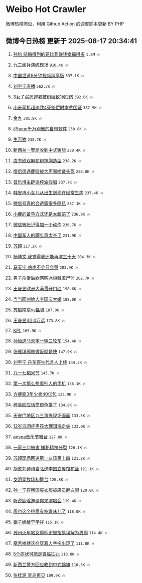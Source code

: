 # Weibo Hot Crawler 



微博热榜爬虫，利用 Github Action 的调度脚本更新 BY PHP 


## 微博今日热榜 更新于 2025-08-17 20:34:41 
1. [孙怡 结婚得到的要比我赚钱幸福得多](https://s.weibo.com/weibo?q=%E5%AD%99%E6%80%A1%20%E7%BB%93%E5%A9%9A%E5%BE%97%E5%88%B0%E7%9A%84%E8%A6%81%E6%AF%94%E6%88%91%E8%B5%9A%E9%92%B1%E5%B9%B8%E7%A6%8F%E5%BE%97%E5%A4%9A&t=31&band_rank=1&Refer=top) `1.6M 🔥` 

1. [九三阅兵演练现场](https://s.weibo.com/weibo?q=%23%E4%B9%9D%E4%B8%89%E9%98%85%E5%85%B5%E6%BC%94%E7%BB%83%E7%8E%B0%E5%9C%BA%23&t=31&band_rank=2&Refer=top) `910.4K 🔥` 

1. [中国世遗8分钟视频纯享版](https://s.weibo.com/weibo?q=%23%E4%B8%AD%E5%9B%BD%E4%B8%96%E9%81%978%E5%88%86%E9%92%9F%E8%A7%86%E9%A2%91%E7%BA%AF%E4%BA%AB%E7%89%88%23&t=31&band_rank=3&Refer=top) `597.1K 🔥` 

1. [刘宇宁直播](https://s.weibo.com/weibo?q=%E5%88%98%E5%AE%87%E5%AE%81%E7%9B%B4%E6%92%AD&t=31&band_rank=4&Refer=top) `562.3K 🔥` 

1. [3女子买房避暑被树砸致1死2伤](https://s.weibo.com/weibo?q=%233%E5%A5%B3%E5%AD%90%E4%B9%B0%E6%88%BF%E9%81%BF%E6%9A%91%E8%A2%AB%E6%A0%91%E7%A0%B8%E8%87%B41%E6%AD%BB2%E4%BC%A4%23&t=31&band_rank=5&Refer=top) `392.6K 🔥` 

1. [小米司机超速致4死赔偿时拿贫困证](https://s.weibo.com/weibo?q=%23%E5%B0%8F%E7%B1%B3%E5%8F%B8%E6%9C%BA%E8%B6%85%E9%80%9F%E8%87%B44%E6%AD%BB%E8%B5%94%E5%81%BF%E6%97%B6%E6%8B%BF%E8%B4%AB%E5%9B%B0%E8%AF%81%23&t=31&band_rank=6&Refer=top) `387.9K 🔥` 

1. [金九](https://s.weibo.com/weibo?q=%E9%87%91%E4%B9%9D&t=31&band_rank=7&Refer=top) `301.8K 🔥` 

1. [iPhone千万别删的自带软件](https://s.weibo.com/weibo?q=%23iPhone%E5%8D%83%E4%B8%87%E5%88%AB%E5%88%A0%E7%9A%84%E8%87%AA%E5%B8%A6%E8%BD%AF%E4%BB%B6%23&t=31&band_rank=8&Refer=top) `250.8K 🔥` 

1. [生万物](https://s.weibo.com/weibo?q=%E7%94%9F%E4%B8%87%E7%89%A9&t=31&band_rank=9&Refer=top) `238.7K 🔥` 

1. [新西兰一警局收到中式锦旗](https://s.weibo.com/weibo?q=%23%E6%96%B0%E8%A5%BF%E5%85%B0%E4%B8%80%E8%AD%A6%E5%B1%80%E6%94%B6%E5%88%B0%E4%B8%AD%E5%BC%8F%E9%94%A6%E6%97%97%23&t=31&band_rank=10&Refer=top) `238.4K 🔥` 

1. [虞书欣双麻花辫抹胸造型](https://s.weibo.com/weibo?q=%23%E8%99%9E%E4%B9%A6%E6%AC%A3%E5%8F%8C%E9%BA%BB%E8%8A%B1%E8%BE%AB%E6%8A%B9%E8%83%B8%E9%80%A0%E5%9E%8B%23&t=31&band_rank=11&Refer=top) `238.2K 🔥` 

1. [情侣偶遇鹿晗被大声嘱咐戴头盔](https://s.weibo.com/weibo?q=%23%E6%83%85%E4%BE%A3%E5%81%B6%E9%81%87%E9%B9%BF%E6%99%97%E8%A2%AB%E5%A4%A7%E5%A3%B0%E5%98%B1%E5%92%90%E6%88%B4%E5%A4%B4%E7%9B%94%23&t=31&band_rank=12&Refer=top) `238.0K 🔥` 

1. [音乐博主辟谣梓渝假唱](https://s.weibo.com/weibo?q=%23%E9%9F%B3%E4%B9%90%E5%8D%9A%E4%B8%BB%E8%BE%9F%E8%B0%A3%E6%A2%93%E6%B8%9D%E5%81%87%E5%94%B1%23&t=31&band_rank=13&Refer=top) `237.7K 🔥` 

1. [韩安冉小女儿从出生到现在经常生病](https://s.weibo.com/weibo?q=%23%E9%9F%A9%E5%AE%89%E5%86%89%E5%B0%8F%E5%A5%B3%E5%84%BF%E4%BB%8E%E5%87%BA%E7%94%9F%E5%88%B0%E7%8E%B0%E5%9C%A8%E7%BB%8F%E5%B8%B8%E7%94%9F%E7%97%85%23&t=31&band_rank=14&Refer=top) `237.4K 🔥` 

1. [微信号真的会透露很多隐私](https://s.weibo.com/weibo?q=%E5%BE%AE%E4%BF%A1%E5%8F%B7%E7%9C%9F%E7%9A%84%E4%BC%9A%E9%80%8F%E9%9C%B2%E5%BE%88%E5%A4%9A%E9%9A%90%E7%A7%81&t=31&band_rank=15&Refer=top) `237.1K 🔥` 

1. [小鹿的备孕方式还是太超前了](https://s.weibo.com/weibo?q=%E5%B0%8F%E9%B9%BF%E7%9A%84%E5%A4%87%E5%AD%95%E6%96%B9%E5%BC%8F%E8%BF%98%E6%98%AF%E5%A4%AA%E8%B6%85%E5%89%8D%E4%BA%86&t=31&band_rank=16&Refer=top) `236.9K 🔥` 

1. [微信转账记得加一个动作](https://s.weibo.com/weibo?q=%E5%BE%AE%E4%BF%A1%E8%BD%AC%E8%B4%A6%E8%AE%B0%E5%BE%97%E5%8A%A0%E4%B8%80%E4%B8%AA%E5%8A%A8%E4%BD%9C&t=31&band_rank=17&Refer=top) `236.7K 🔥` 

1. [中国军人的脚步声太齐了](https://s.weibo.com/weibo?q=%23%E4%B8%AD%E5%9B%BD%E5%86%9B%E4%BA%BA%E7%9A%84%E8%84%9A%E6%AD%A5%E5%A3%B0%E5%A4%AA%E9%BD%90%E4%BA%86%23&t=31&band_rank=18&Refer=top) `231.9K 🔥` 

1. [苏超](https://s.weibo.com/weibo?q=%E8%8B%8F%E8%B6%85&t=31&band_rank=19&Refer=top) `217.2K 🔥` 

1. [杨博文 我觉得我还能再演三十天](https://s.weibo.com/weibo?q=%E6%9D%A8%E5%8D%9A%E6%96%87%20%E6%88%91%E8%A7%89%E5%BE%97%E6%88%91%E8%BF%98%E8%83%BD%E5%86%8D%E6%BC%94%E4%B8%89%E5%8D%81%E5%A4%A9&t=31&band_rank=20&Refer=top) `204.3K 🔥` 

1. [马天宇 啥也不会只会哭](https://s.weibo.com/weibo?q=%E9%A9%AC%E5%A4%A9%E5%AE%87%20%E5%95%A5%E4%B9%9F%E4%B8%8D%E4%BC%9A%E5%8F%AA%E4%BC%9A%E5%93%AD&t=31&band_rank=21&Refer=top) `203.9K 🔥` 

1. [男子杀妻后欲网购冰柜藏匿尸体](https://s.weibo.com/weibo?q=%23%E7%94%B7%E5%AD%90%E6%9D%80%E5%A6%BB%E5%90%8E%E6%AC%B2%E7%BD%91%E8%B4%AD%E5%86%B0%E6%9F%9C%E8%97%8F%E5%8C%BF%E5%B0%B8%E4%BD%93%23&t=31&band_rank=22&Refer=top) `202.7K 🔥` 

1. [王曼昱欧洲大满贯开门红](https://s.weibo.com/weibo?q=%23%E7%8E%8B%E6%9B%BC%E6%98%B1%E6%AC%A7%E6%B4%B2%E5%A4%A7%E6%BB%A1%E8%B4%AF%E5%BC%80%E9%97%A8%E7%BA%A2%23&t=31&band_rank=23&Refer=top) `198.6K 🔥` 

1. [当当网创始人李国庆大婚](https://s.weibo.com/weibo?q=%23%E5%BD%93%E5%BD%93%E7%BD%91%E5%88%9B%E5%A7%8B%E4%BA%BA%E6%9D%8E%E5%9B%BD%E5%BA%86%E5%A4%A7%E5%A9%9A%23&t=31&band_rank=24&Refer=top) `188.0K 🔥` 

1. [苏超南京vs盐城](https://s.weibo.com/weibo?q=%23%E8%8B%8F%E8%B6%85%E5%8D%97%E4%BA%ACvs%E7%9B%90%E5%9F%8E%23&t=31&band_rank=25&Refer=top) `187.0K 🔥` 

1. [王曼昱3比0万远](https://s.weibo.com/weibo?q=%23%E7%8E%8B%E6%9B%BC%E6%98%B13%E6%AF%940%E4%B8%87%E8%BF%9C%23&t=31&band_rank=26&Refer=top) `173.8K 🔥` 

1. [KPL](https://s.weibo.com/weibo?q=KPL&t=31&band_rank=27&Refer=top) `165.9K 🔥` 

1. [孙怡送马天宇一辆三轮车](https://s.weibo.com/weibo?q=%23%E5%AD%99%E6%80%A1%E9%80%81%E9%A9%AC%E5%A4%A9%E5%AE%87%E4%B8%80%E8%BE%86%E4%B8%89%E8%BD%AE%E8%BD%A6%23&t=31&band_rank=28&Refer=top) `154.4K 🔥` 

1. [张雅琪邪修做饭就是快](https://s.weibo.com/weibo?q=%E5%BC%A0%E9%9B%85%E7%90%AA%E9%82%AA%E4%BF%AE%E5%81%9A%E9%A5%AD%E5%B0%B1%E6%98%AF%E5%BF%AB&t=31&band_rank=29&Refer=top) `147.9K 🔥` 

1. [刘宇宁 丹东野生代言人上线](https://s.weibo.com/weibo?q=%E5%88%98%E5%AE%87%E5%AE%81%20%E4%B8%B9%E4%B8%9C%E9%87%8E%E7%94%9F%E4%BB%A3%E8%A8%80%E4%BA%BA%E4%B8%8A%E7%BA%BF&t=31&band_rank=30&Refer=top) `144.3K 🔥` 

1. [八一七稻米节](https://s.weibo.com/weibo?q=%E5%85%AB%E4%B8%80%E4%B8%83%E7%A8%BB%E7%B1%B3%E8%8A%82&t=31&band_rank=31&Refer=top) `143.7K 🔥` 

1. [第一次那么想看别人的手机](https://s.weibo.com/weibo?q=%E7%AC%AC%E4%B8%80%E6%AC%A1%E9%82%A3%E4%B9%88%E6%83%B3%E7%9C%8B%E5%88%AB%E4%BA%BA%E7%9A%84%E6%89%8B%E6%9C%BA&t=31&band_rank=32&Refer=top) `136.1K 🔥` 

1. [方便面3年少卖40亿包](https://s.weibo.com/weibo?q=%23%E6%96%B9%E4%BE%BF%E9%9D%A23%E5%B9%B4%E5%B0%91%E5%8D%9640%E4%BA%BF%E5%8C%85%23&t=31&band_rank=33&Refer=top) `135.9K 🔥` 

1. [梓渝回应话筒颜色换了](https://s.weibo.com/weibo?q=%23%E6%A2%93%E6%B8%9D%E5%9B%9E%E5%BA%94%E8%AF%9D%E7%AD%92%E9%A2%9C%E8%89%B2%E6%8D%A2%E4%BA%86%23&t=31&band_rank=34&Refer=top) `134.8K 🔥` 

1. [天安门地区九三演练现场画面](https://s.weibo.com/weibo?q=%23%E5%A4%A9%E5%AE%89%E9%97%A8%E5%9C%B0%E5%8C%BA%E4%B9%9D%E4%B8%89%E6%BC%94%E7%BB%83%E7%8E%B0%E5%9C%BA%E7%94%BB%E9%9D%A2%23&t=31&band_rank=35&Refer=top) `133.5K 🔥` 

1. [12岁自闭症男孩大理洱海走失](https://s.weibo.com/weibo?q=%2312%E5%B2%81%E8%87%AA%E9%97%AD%E7%97%87%E7%94%B7%E5%AD%A9%E5%A4%A7%E7%90%86%E6%B4%B1%E6%B5%B7%E8%B5%B0%E5%A4%B1%23&t=31&band_rank=36&Refer=top) `133.0K 🔥` 

1. [aespa音乐节舞台](https://s.weibo.com/weibo?q=%23aespa%E9%9F%B3%E4%B9%90%E8%8A%82%E8%88%9E%E5%8F%B0%23&t=31&band_rank=37&Refer=top) `127.8K 🔥` 

1. [一家三口被害  嫌犯精神分裂](https://s.weibo.com/weibo?q=%E4%B8%80%E5%AE%B6%E4%B8%89%E5%8F%A3%E8%A2%AB%E5%AE%B3%20%20%E5%AB%8C%E7%8A%AF%E7%B2%BE%E7%A5%9E%E5%88%86%E8%A3%82&t=31&band_rank=38&Refer=top) `126.1K 🔥` 

1. [苏超现场网速第一友谊第十四](https://s.weibo.com/weibo?q=%23%E8%8B%8F%E8%B6%85%E7%8E%B0%E5%9C%BA%E7%BD%91%E9%80%9F%E7%AC%AC%E4%B8%80%E5%8F%8B%E8%B0%8A%E7%AC%AC%E5%8D%81%E5%9B%9B%23&t=31&band_rank=39&Refer=top) `121.8K 🔥` 

1. [胡歌刘诗诗袁弘送李国立餐馆花篮](https://s.weibo.com/weibo?q=%23%E8%83%A1%E6%AD%8C%E5%88%98%E8%AF%97%E8%AF%97%E8%A2%81%E5%BC%98%E9%80%81%E6%9D%8E%E5%9B%BD%E7%AB%8B%E9%A4%90%E9%A6%86%E8%8A%B1%E7%AF%AE%23&t=31&band_rank=40&Refer=top) `121.1K 🔥` 

1. [女明星牧场初舞台](https://s.weibo.com/weibo?q=%23%E5%A5%B3%E6%98%8E%E6%98%9F%E7%89%A7%E5%9C%BA%E5%88%9D%E8%88%9E%E5%8F%B0%23&t=31&band_rank=41&Refer=top) `120.8K 🔥` 

1. [孙一宁在韩国买衣服被店员翻白眼](https://s.weibo.com/weibo?q=%23%E5%AD%99%E4%B8%80%E5%AE%81%E5%9C%A8%E9%9F%A9%E5%9B%BD%E4%B9%B0%E8%A1%A3%E6%9C%8D%E8%A2%AB%E5%BA%97%E5%91%98%E7%BF%BB%E7%99%BD%E7%9C%BC%23&t=31&band_rank=42&Refer=top) `120.8K 🔥` 

1. [听说鹿晗邀请你来演唱会](https://s.weibo.com/weibo?q=%23%E5%90%AC%E8%AF%B4%E9%B9%BF%E6%99%97%E9%82%80%E8%AF%B7%E4%BD%A0%E6%9D%A5%E6%BC%94%E5%94%B1%E4%BC%9A%23&t=31&band_rank=43&Refer=top) `119.4K 🔥` 

1. [周也这个挑眉有权谋味儿了](https://s.weibo.com/weibo?q=%E5%91%A8%E4%B9%9F%E8%BF%99%E4%B8%AA%E6%8C%91%E7%9C%89%E6%9C%89%E6%9D%83%E8%B0%8B%E5%91%B3%E5%84%BF%E4%BA%86&t=31&band_rank=44&Refer=top) `118.0K 🔥` 

1. [银子嫁给宁学祥](https://s.weibo.com/weibo?q=%23%E9%93%B6%E5%AD%90%E5%AB%81%E7%BB%99%E5%AE%81%E5%AD%A6%E7%A5%A5%23&t=31&band_rank=45&Refer=top) `115.1K 🔥` 

1. [苏州火车站女厕标识被指易误解为男厕](https://s.weibo.com/weibo?q=%23%E8%8B%8F%E5%B7%9E%E7%81%AB%E8%BD%A6%E7%AB%99%E5%A5%B3%E5%8E%95%E6%A0%87%E8%AF%86%E8%A2%AB%E6%8C%87%E6%98%93%E8%AF%AF%E8%A7%A3%E4%B8%BA%E7%94%B7%E5%8E%95%23&t=31&band_rank=46&Refer=top) `114.4K 🔥` 

1. [章若楠就这样穿着人字拖出现了](https://s.weibo.com/weibo?q=%E7%AB%A0%E8%8B%A5%E6%A5%A0%E5%B0%B1%E8%BF%99%E6%A0%B7%E7%A9%BF%E7%9D%80%E4%BA%BA%E5%AD%97%E6%8B%96%E5%87%BA%E7%8E%B0%E4%BA%86&t=31&band_rank=47&Refer=top) `111.8K 🔥` 

1. [5个症状可能是胃癌征兆](https://s.weibo.com/weibo?q=%235%E4%B8%AA%E7%97%87%E7%8A%B6%E5%8F%AF%E8%83%BD%E6%98%AF%E8%83%83%E7%99%8C%E5%BE%81%E5%85%86%23&t=31&band_rank=48&Refer=top) `110.8K 🔥` 

1. [新西兰警方回应收到中式锦旗](https://s.weibo.com/weibo?q=%23%E6%96%B0%E8%A5%BF%E5%85%B0%E8%AD%A6%E6%96%B9%E5%9B%9E%E5%BA%94%E6%94%B6%E5%88%B0%E4%B8%AD%E5%BC%8F%E9%94%A6%E6%97%97%23&t=31&band_rank=49&Refer=top) `110.5K 🔥` 

1. [张桂源 青岛再见](https://s.weibo.com/weibo?q=%E5%BC%A0%E6%A1%82%E6%BA%90%20%E9%9D%92%E5%B2%9B%E5%86%8D%E8%A7%81&t=31&band_rank=50&Refer=top) `109.9K 🔥` 

